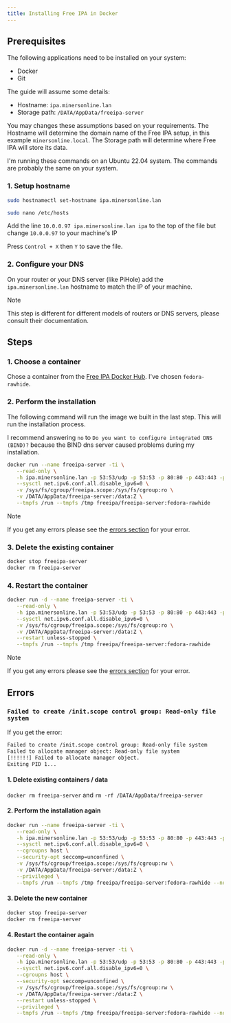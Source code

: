 ```yaml
---
title: Installing Free IPA in Docker
---
```


## Prerequisites

The following applications need to be installed on your system:

- Docker
- Git

The guide will assume some details:

- Hostname: `ipa.minersonline.lan`
- Storage path: `/DATA/AppData/freeipa-server`

You may changes these assumptions based on your requirements. The Hostname will determine the domain name of the Free IPA setup, in this example `minersonline.local`. The Storage path will determine where Free IPA will store its data.

I'm running these commands on an Ubuntu 22.04 system. The commands are probably the same on your system.

### 1. Setup hostname

```bash
sudo hostnamectl set-hostname ipa.minersonline.lan
```

```bash
sudo nano /etc/hosts
```

Add the line `10.0.0.97 ipa.minersonline.lan ipa` to the top of the file but change `10.0.0.97` to your machine's IP

Press `Control + X` then `Y` to save the file.

### 2. Configure your DNS

On your router or your DNS server (like PiHole) add the `ipa.minersonline.lan` hostname to match the IP of your machine.

> [!NOTE]
> This step is different for different models of routers or DNS servers, please consult their documentation.

## Steps

### 1. Choose a container

Chose a container from the [Free IPA Docker Hub](https://hub.docker.com/r/freeipa/freeipa-server/tags). I've chosen `fedora-rawhide`.

### 2. Perform the installation

The following command will run the image we built in the last step. This will run the installation process.

I recommend answering `no` to `Do you want to configure integrated DNS (BIND)?` because the BIND dns server caused problems during my installation.

```bash
docker run --name freeipa-server -ti \
   --read-only \
   -h ipa.minersonline.lan -p 53:53/udp -p 53:53 -p 80:80 -p 443:443 -p 389:389 -p 636:636 -p 88:88 -p 464:464 -p 88:88/udp -p 464:464/udp -p 123:123/udp \
   --sysctl net.ipv6.conf.all.disable_ipv6=0 \
   -v /sys/fs/cgroup/freeipa.scope:/sys/fs/cgroup:ro \
   -v /DATA/AppData/freeipa-server:/data:Z \
   --tmpfs /run --tmpfs /tmp freeipa/freeipa-server:fedora-rawhide
```

> [!NOTE]
> If you get any errors please see the [errors section](#errors) for your error.

### 3. Delete the existing container

```bash
docker stop freeipa-server
docker rm freeipa-server
```

### 4. Restart the container

```bash
docker run -d --name freeipa-server -ti \
   --read-only \
   -h ipa.minersonline.lan -p 53:53/udp -p 53:53 -p 80:80 -p 443:443 -p 389:389 -p 636:636 -p 88:88 -p 464:464 -p 88:88/udp -p 464:464/udp -p 123:123/udp \
   --sysctl net.ipv6.conf.all.disable_ipv6=0 \
   -v /sys/fs/cgroup/freeipa.scope:/sys/fs/cgroup:ro \
   -v /DATA/AppData/freeipa-server:/data:Z \
   --restart unless-stopped \
   --tmpfs /run --tmpfs /tmp freeipa/freeipa-server:fedora-rawhide
```

> [!NOTE]
> If you get any errors please see the [errors section](#errors) for your error.

## Errors

### `Failed to create /init.scope control group: Read-only file system`

If you get the error:

```txt
Failed to create /init.scope control group: Read-only file system
Failed to allocate manager object: Read-only file system
[!!!!!!] Failed to allocate manager object.
Exiting PID 1...
```

#### 1. Delete existing containers / data

`docker rm freeipa-server` and `rm -rf /DATA/AppData/freeipa-server`

#### 2. Perform the installation again

```bash
docker run --name freeipa-server -ti \
   --read-only \
   -h ipa.minersonline.lan -p 53:53/udp -p 53:53 -p 80:80 -p 443:443 -p 389:389 -p 636:636 -p 88:88 -p 464:464 -p 88:88/udp -p 464:464/udp -p 123:123/udp \
   --sysctl net.ipv6.conf.all.disable_ipv6=0 \
   --cgroupns host \
   --security-opt seccomp=unconfined \
   -v /sys/fs/cgroup/freeipa.scope:/sys/fs/cgroup:rw \
   -v /DATA/AppData/freeipa-server:/data:Z \
   --privileged \
   --tmpfs /run --tmpfs /tmp freeipa/freeipa-server:fedora-rawhide --no-ntp
```

#### 3. Delete the new container

```bash
docker stop freeipa-server
docker rm freeipa-server
```

#### 4. Restart the container again

```bash
docker run -d --name freeipa-server -ti \
   --read-only \
   -h ipa.minersonline.lan -p 53:53/udp -p 53:53 -p 80:80 -p 443:443 -p 389:389 -p 636:636 -p 88:88 -p 464:464 -p 88:88/udp -p 464:464/udp -p 123:123/udp \
   --sysctl net.ipv6.conf.all.disable_ipv6=0 \
   --cgroupns host \
   --security-opt seccomp=unconfined \
   -v /sys/fs/cgroup/freeipa.scope:/sys/fs/cgroup:rw \
   -v /DATA/AppData/freeipa-server:/data:Z \
   --restart unless-stopped \
   --privileged \
   --tmpfs /run --tmpfs /tmp freeipa/freeipa-server:fedora-rawhide --no-ntp
```
